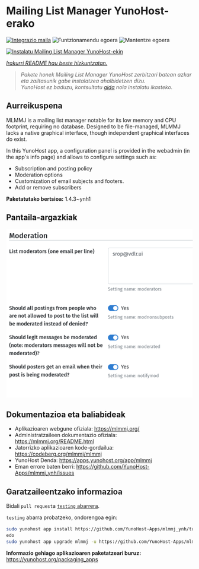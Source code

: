 <!--
Ohart ongi: README hau automatikoki sortu da <https://github.com/YunoHost/apps/tree/master/tools/readme_generator>ri esker
EZ editatu eskuz.
-->

# Mailing List Manager YunoHost-erako

[![Integrazio maila](https://dash.yunohost.org/integration/mlmmj.svg)](https://ci-apps.yunohost.org/ci/apps/mlmmj/) ![Funtzionamendu egoera](https://ci-apps.yunohost.org/ci/badges/mlmmj.status.svg) ![Mantentze egoera](https://ci-apps.yunohost.org/ci/badges/mlmmj.maintain.svg)

[![Instalatu Mailing List Manager YunoHost-ekin](https://install-app.yunohost.org/install-with-yunohost.svg)](https://install-app.yunohost.org/?app=mlmmj)

*[Irakurri README hau beste hizkuntzatan.](./ALL_README.md)*

> *Pakete honek Mailing List Manager YunoHost zerbitzari batean azkar eta zailtasunik gabe instalatzea ahalbidetzen dizu.*  
> *YunoHost ez baduzu, kontsultatu [gida](https://yunohost.org/install) nola instalatu ikasteko.*

## Aurreikuspena

MLMMJ is a mailing list manager notable for its low memory and CPU footprint, requiring no database. Designed to be file-managed, MLMMJ lacks a native graphical interface, though independent graphical interfaces do exist.

In this YunoHost app, a configuration panel is provided in the webadmin (in the app's info page) and allows to configure settings such as:
- Subscription and posting policy
- Moderation options
- Customization of email subjects and footers.
- Add or remove subscribers


**Paketatutako bertsioa:** 1.4.3~ynh1

## Pantaila-argazkiak

![Mailing List Manager(r)en pantaila-argazkia](./doc/screenshots/panel.png)

## Dokumentazioa eta baliabideak

- Aplikazioaren webgune ofiziala: <https://mlmmj.org/>
- Administratzaileen dokumentazio ofiziala: <https://mlmmj.org/README.html>
- Jatorrizko aplikazioaren kode-gordailua: <https://codeberg.org/mlmmj/mlmmj>
- YunoHost Denda: <https://apps.yunohost.org/app/mlmmj>
- Eman errore baten berri: <https://github.com/YunoHost-Apps/mlmmj_ynh/issues>

## Garatzaileentzako informazioa

Bidali `pull request`a [`testing` abarrera](https://github.com/YunoHost-Apps/mlmmj_ynh/tree/testing).

`testing` abarra probatzeko, ondorengoa egin:

```bash
sudo yunohost app install https://github.com/YunoHost-Apps/mlmmj_ynh/tree/testing --debug
edo
sudo yunohost app upgrade mlmmj -u https://github.com/YunoHost-Apps/mlmmj_ynh/tree/testing --debug
```

**Informazio gehiago aplikazioaren paketatzeari buruz:** <https://yunohost.org/packaging_apps>
